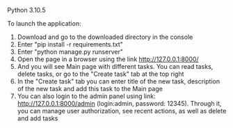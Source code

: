 Python 3.10.5

To launch the application:

1) Download and go to the downloaded directory in the console
2) Enter "pip install -r requirements.txt"
3) Enter "python manage.py runserver"
4) Open the page in a browser using the link http://127.0.0.1:8000/
5) And you will see Main page with different tasks. You can read tasks, 
delete tasks, or go to the "Create task" tab at the top right
6) In the "Create task" tab you can enter title of the new task, description of
the new task and add this task to the Main page
7) You can also login to the admin panel using link: http://127.0.0.1:8000/admin (login:admin, password: 12345).
Through it, you can manage user authorization, see recent actions, as well as delete and add tasks
